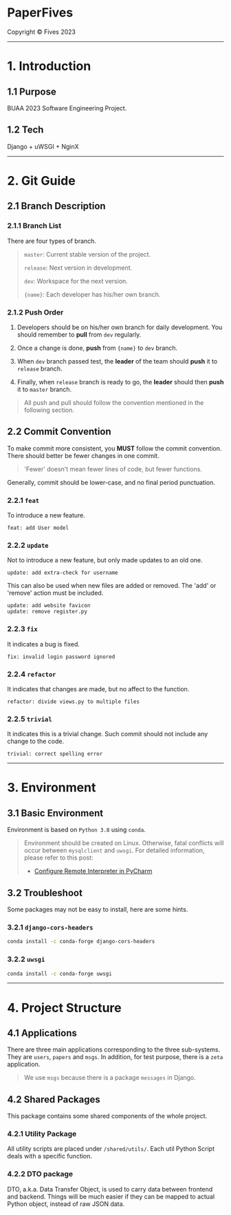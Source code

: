 # PaperFives

Copyright &copy; Fives 2023

---

# 1. Introduction

## 1.1 Purpose

BUAA 2023 Software Engineering Project.

## 1.2 Tech

Django + uWSGI + NginX

---

# 2. Git Guide

## 2.1 Branch Description

### 2.1.1 Branch List

There are four types of branch.

> `master`: Current stable version of the project.
>
> `release`: Next version in development.
>
> `dev`: Workspace for the next version.
>
> `{name}`: Each developer has his/her own branch.

### 2.1.2 Push Order

1. Developers should be on his/her own branch for daily development. You should remember to **pull** from `dev` regularly.

2. Once a change is done, **push** from `{name}` to `dev` branch.

3. When `dev` branch passed test, the **leader** of the team should **push** it to `release` branch.

4. Finally, when `release` branch is ready to go, the **leader** should then **push** it to `master` branch.

> All push and pull should follow the convention mentioned in the following section.

## 2.2 Commit Convention

To make commit more consistent, you **MUST** follow the commit convention. There should better be fewer changes in one commit.

> 'Fewer' doesn't mean fewer lines of code, but fewer functions.

Generally, commit should be lower-case, and no final period punctuation. 

### 2.2.1 `feat`

To introduce a new feature.

```
feat: add User model
```

### 2.2.2 `update`

Not to introduce a new feature, but only made updates to an old one.

```
update: add extra-check for username
```

This can also be used when new files are added or removed. The 'add' or 'remove' action must be included.

```
update: add website favicon
update: remove register.py
```

### 2.2.3 `fix`

It indicates a bug is fixed.

```
fix: invalid login password ignored
```

### 2.2.4 `refactor`

It indicates that changes are made, but no affect to the function.

```
refactor: divide views.py to multiple files
```

### 2.2.5 `trivial`

It indicates this is a trivial change. Such commit should not include any change to the code.

```
trivial: correct spelling error
```

---

# 3. Environment

## 3.1 Basic Environment

Environment is based on `Python 3.8` using `conda`.

> Environment should be created on Linux. Otherwise, fatal conflicts will occur between `mysqlclient` and `uwsgi`. For detailed information, please refer to this post:
> - [Configure Remote Interpreter in PyCharm](http://www.tonys-studio.top/2023/05/14/Configure-Remote-Interpreter-in-PyCharm/)

## 3.2 Troubleshoot

Some packages may not be easy to install, here are some hints.

### 3.2.1 `django-cors-headers`

```bash
conda install -c conda-forge django-cors-headers
```

### 3.2.2 `uwsgi`

```bash
conda install -c conda-forge uwsgi
```

---

# 4. Project Structure

## 4.1 Applications

There are three main applications corresponding to the three sub-systems. They are `users`, `papers` and `msgs`. In addition, for test purpose, there is a `zeta` application.

> We use `msgs` because there is a package `messages` in Django.

## 4.2 Shared Packages

This package contains some shared components of the whole project.

### 4.2.1 Utility Package

All utility scripts are placed under `/shared/utils/`. Each util Python Script deals with a specific function.

### 4.2.2 DTO package

DTO, a.k.a. Data Transfer Object, is used to carry data between frontend and backend. Things will be much easier if they can be mapped to actual Python object, instead of raw JSON data.
